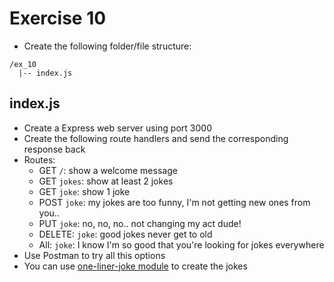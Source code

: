 # Exercise 10

- Create the following folder/file structure:

```
/ex_10
  |-- index.js
```

## index.js

- Create a Express web server using port 3000
- Create the following route handlers and send the corresponding response back
- Routes:
  - GET `/`: show a welcome message
  - GET `jokes`: show at least 2 jokes
  - GET `joke`: show 1 joke
  - POST `joke`: my jokes are too funny, I'm not getting new ones from you..
  - PUT `joke`: no, no, no.. not changing my act dude!
  - DELETE: `joke`: good jokes never get to old
  - All: `joke`: I know I'm so good that you're looking for jokes everywhere
- Use Postman to try all this options
- You can use [one-liner-joke module](https://www.npmjs.com/package/one-liner-joke) to create the jokes
